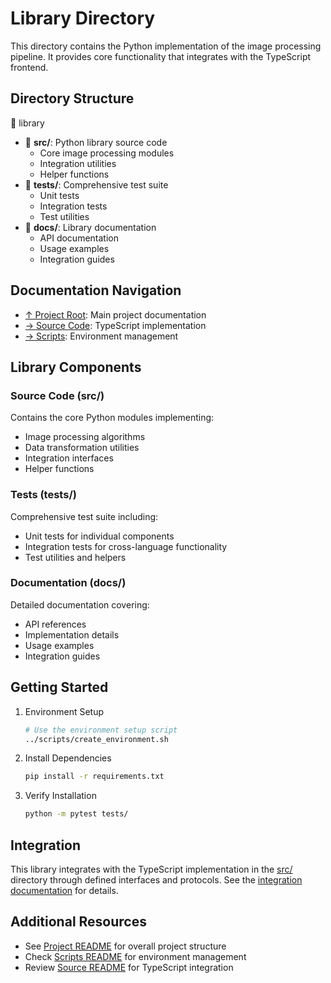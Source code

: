 # Library Directory

This directory contains the Python implementation of the image processing pipeline. It provides core functionality that integrates with the TypeScript frontend.

## Directory Structure

📁 library

- 📁 **src/**: Python library source code
  - Core image processing modules
  - Integration utilities
  - Helper functions
- 📁 **tests/**: Comprehensive test suite
  - Unit tests
  - Integration tests
  - Test utilities
- 📁 **docs/**: Library documentation
  - API documentation
  - Usage examples
  - Integration guides

## Documentation Navigation

- [↑ Project Root](../README.md): Main project documentation
- [→ Source Code](../src/README.md): TypeScript implementation
- [→ Scripts](../scripts/README.md): Environment management

## Library Components

### Source Code (src/)

Contains the core Python modules implementing:

- Image processing algorithms
- Data transformation utilities
- Integration interfaces
- Helper functions

### Tests (tests/)

Comprehensive test suite including:

- Unit tests for individual components
- Integration tests for cross-language functionality
- Test utilities and helpers

### Documentation (docs/)

Detailed documentation covering:

- API references
- Implementation details
- Usage examples
- Integration guides

## Getting Started

1. Environment Setup

   ```bash
   # Use the environment setup script
   ../scripts/create_environment.sh
   ```

2. Install Dependencies

   ```bash
   pip install -r requirements.txt
   ```

3. Verify Installation
   ```bash
   python -m pytest tests/
   ```

## Integration

This library integrates with the TypeScript implementation in the [src/](../src/README.md) directory through defined interfaces and protocols. See the [integration documentation](docs/AI_agent_instructions.md) for details.

## Additional Resources

- See [Project README](../README.md) for overall project structure
- Check [Scripts README](../scripts/README.md) for environment management
- Review [Source README](../src/README.md) for TypeScript integration

